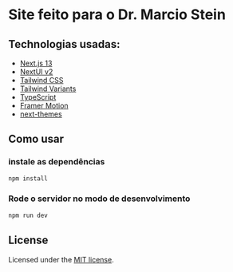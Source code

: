 # Site feito para o Dr. Marcio Stein

## Technologias usadas:

- [Next.js 13](https://nextjs.org/docs/getting-started)
- [NextUI v2](https://nextui.org/)
- [Tailwind CSS](https://tailwindcss.com/)
- [Tailwind Variants](https://tailwind-variants.org)
- [TypeScript](https://www.typescriptlang.org/)
- [Framer Motion](https://www.framer.com/motion/)
- [next-themes](https://github.com/pacocoursey/next-themes)

## Como usar

### instale as dependências

```bash
npm install
```

### Rode o servidor no modo de desenvolvimento

```bash
npm run dev
```

## License

Licensed under the [MIT license](https://github.com/nextui-org/next-app-template/blob/main/LICENSE).
